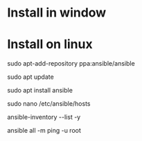 # Install in window 





# Install on linux


sudo apt-add-repository ppa:ansible/ansible

sudo apt update

sudo apt install ansible

sudo nano /etc/ansible/hosts

ansible-inventory --list -y

ansible all -m ping -u root
